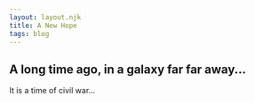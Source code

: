```yaml
---
layout: layout.njk
title: A New Hope
tags: blog
---
```


## A long time ago, in a galaxy far far away...

It is a time of civil war...